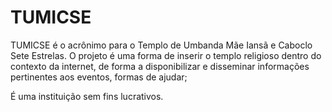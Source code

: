 # TUMICSE

TUMICSE é o acrônimo para o Templo de Umbanda Mãe Iansã e Caboclo Sete Estrelas.
O projeto é uma forma de inserir o templo religioso dentro do contexto da internet, de forma a disponibilizar e disseminar informações pertinentes aos eventos, formas de ajudar;

É uma instituição sem fins lucrativos.
